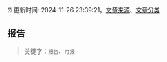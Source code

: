:alarm_clock: 更新时间: 2024-11-26 23:39:21。[文章来源](/README.md)、[文章分类](/TAGS.md)

## 报告


> 关键字：`报告`、`月报`



